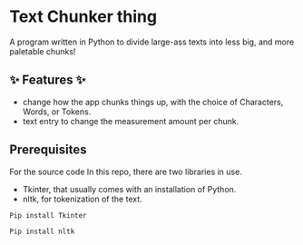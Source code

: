 # Text Chunker thing

A program written in Python to divide large-ass texts into less big, and more paletable chunks!

## ✨ Features ✨
- change how the app chunks things up, with the choice of Characters, Words, or Tokens.
- text entry to change the measurement amount per chunk.

## Prerequisites 
For the source code In this repo, there are two libraries in use.
- Tkinter, that usually comes with an installation of Python.
- nltk, for tokenization of the text.

```
Pip install Tkinter
```

```
Pip install nltk
```


